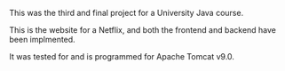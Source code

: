 This was the third and final project for a University Java course.

This is the website for a Netflix, and both the frontend and backend have been implmented.

It was tested for and is programmed for Apache Tomcat v9.0.

